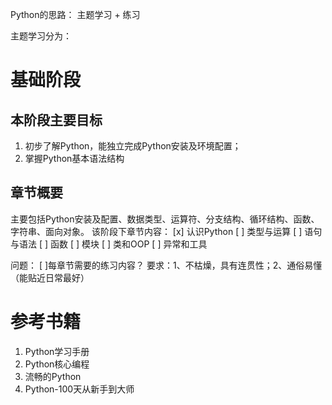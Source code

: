 Python的思路： 主题学习 + 练习

主题学习分为：

# 基础阶段

## 本阶段主要目标

1. 初步了解Python，能独立完成Python安装及环境配置；
2. 掌握Python基本语法结构

## 章节概要
主要包括Python安装及配置、数据类型、运算符、分支结构、循环结构、函数、字符串、面向对象。
该阶段下章节内容：
[x] 认识Python
[ ] 类型与运算
[ ] 语句与语法
[ ] 函数
[ ] 模块
[ ] 类和OOP
[ ] 异常和工具

问题：
[ ]每章节需要的练习内容？ 要求：1、不枯燥，具有连贯性；2、通俗易懂（能贴近日常最好）

# 参考书籍

1. Python学习手册
2. Python核心编程
3. 流畅的Python
4. Python-100天从新手到大师